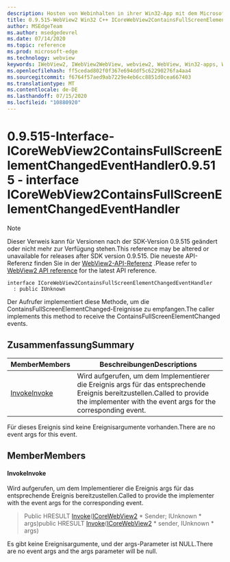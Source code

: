 ```yaml
---
description: Hosten von Webinhalten in ihrer Win32-App mit dem Microsoft Edge WebView2-Steuerelement
title: 0.9.515-WebView2 Win32 C++ ICoreWebView2ContainsFullScreenElementChangedEventHandler
author: MSEdgeTeam
ms.author: msedgedevrel
ms.date: 07/14/2020
ms.topic: reference
ms.prod: microsoft-edge
ms.technology: webview
keywords: IWebView2, IWebView2WebView, webview2, WebView, Win32-apps, Win32, Edge, ICoreWebView2, ICoreWebView2Controller, Browser-Steuerelement, Edge-HTML
ms.openlocfilehash: ff5cedad802f0f367e694ddf5c62290276fa4aa4
ms.sourcegitcommit: f6764f57aed9ab7229e4eb6cc8851d0cea667403
ms.translationtype: MT
ms.contentlocale: de-DE
ms.lasthandoff: 07/15/2020
ms.locfileid: "10880920"
---
```

# <span data-ttu-id="eb356-104">0.9.515-Interface-ICoreWebView2ContainsFullScreenElementChangedEventHandler</span><span class="sxs-lookup"><span data-stu-id="eb356-104">0.9.515 - interface ICoreWebView2ContainsFullScreenElementChangedEventHandler</span></span> 

> [!NOTE]
> <span data-ttu-id="eb356-105">Dieser Verweis kann für Versionen nach der SDK-Version 0.9.515 geändert oder nicht mehr zur Verfügung stehen.</span><span class="sxs-lookup"><span data-stu-id="eb356-105">This reference may be altered or unavailable for releases after SDK version 0.9.515.</span></span> <span data-ttu-id="eb356-106">Die neueste API-Referenz finden Sie in der [WebView2-API-Referenz](../../../webview2-api-reference.md) .</span><span class="sxs-lookup"><span data-stu-id="eb356-106">Please refer to [WebView2 API reference](../../../webview2-api-reference.md) for the latest API reference.</span></span>

```
interface ICoreWebView2ContainsFullScreenElementChangedEventHandler
  : public IUnknown
```

<span data-ttu-id="eb356-107">Der Aufrufer implementiert diese Methode, um die ContainsFullScreenElementChanged-Ereignisse zu empfangen.</span><span class="sxs-lookup"><span data-stu-id="eb356-107">The caller implements this method to receive the ContainsFullScreenElementChanged events.</span></span>

## <span data-ttu-id="eb356-108">Zusammenfassung</span><span class="sxs-lookup"><span data-stu-id="eb356-108">Summary</span></span>

 <span data-ttu-id="eb356-109">Member</span><span class="sxs-lookup"><span data-stu-id="eb356-109">Members</span></span>                        | <span data-ttu-id="eb356-110">Beschreibungen</span><span class="sxs-lookup"><span data-stu-id="eb356-110">Descriptions</span></span>
--------------------------------|---------------------------------------------
[<span data-ttu-id="eb356-111">Invoke</span><span class="sxs-lookup"><span data-stu-id="eb356-111">Invoke</span></span>](#invoke) | <span data-ttu-id="eb356-112">Wird aufgerufen, um dem Implementierer die Ereignis args für das entsprechende Ereignis bereitzustellen.</span><span class="sxs-lookup"><span data-stu-id="eb356-112">Called to provide the implementer with the event args for the corresponding event.</span></span>

<span data-ttu-id="eb356-113">Für dieses Ereignis sind keine Ereignisargumente vorhanden.</span><span class="sxs-lookup"><span data-stu-id="eb356-113">There are no event args for this event.</span></span>

## <span data-ttu-id="eb356-114">Member</span><span class="sxs-lookup"><span data-stu-id="eb356-114">Members</span></span>

#### <span data-ttu-id="eb356-115">Invoke</span><span class="sxs-lookup"><span data-stu-id="eb356-115">Invoke</span></span> 

<span data-ttu-id="eb356-116">Wird aufgerufen, um dem Implementierer die Ereignis args für das entsprechende Ereignis bereitzustellen.</span><span class="sxs-lookup"><span data-stu-id="eb356-116">Called to provide the implementer with the event args for the corresponding event.</span></span>

> <span data-ttu-id="eb356-117">Public HRESULT [Invoke](#invoke)([ICoreWebView2](icorewebview2.md) \* Sender; IUnknown \* args)</span><span class="sxs-lookup"><span data-stu-id="eb356-117">public HRESULT [Invoke](#invoke)([ICoreWebView2](icorewebview2.md) \* sender, IUnknown \* args)</span></span>

<span data-ttu-id="eb356-118">Es gibt keine Ereignisargumente, und der args-Parameter ist NULL.</span><span class="sxs-lookup"><span data-stu-id="eb356-118">There are no event args and the args parameter will be null.</span></span>

